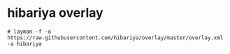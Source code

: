 # hibariya overlay

```
# layman -f -o https://raw.githubusercontent.com/hibariya/overlay/master/overlay.xml -a hibariya
```
